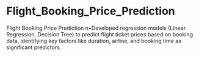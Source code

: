 # Flight_Booking_Price_Prediction
Flight Booking Price Prediction
n•Developed regression models (Linear Regression, Decision Tree) to predict flight ticket prices based on booking
data, identifying key factors like duration, airline, and booking time as significant predictors.

